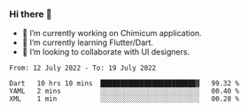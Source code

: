 ### Hi there 👋

<!--
**devcat37/devcat37** is a ✨ _special_ ✨ repository because its `README.md` (this file) appears on your GitHub profile.-->


- 🔭 I’m currently working on Chimicum application.
- 🌱 I’m currently learning Flutter/Dart.
- 👯 I’m looking to collaborate with UI designers.
<!-- - 🤔 I’m looking for help with ... -->

<!--START_SECTION:waka-->

```text
From: 12 July 2022 - To: 19 July 2022

Dart   10 hrs 10 mins  ████████████████████████▓   99.32 %
YAML   2 mins          ░░░░░░░░░░░░░░░░░░░░░░░░░   00.40 %
XML    1 min           ░░░░░░░░░░░░░░░░░░░░░░░░░   00.28 %
```

<!--END_SECTION:waka-->
